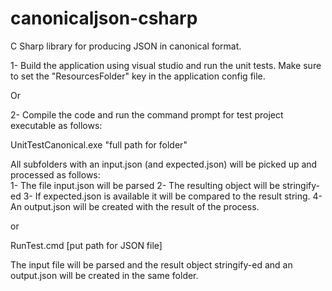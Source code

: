 # canonicaljson-csharp
C Sharp library for producing JSON in canonical format. 

1- Build the application using visual studio and run the unit tests. Make sure to set the "ResourcesFolder" key in the application config file.

  Or
  
2- Compile the code and run the command prompt for test project executable as follows:

UnitTestCanonical.exe "full path for folder"

All subfolders with an input.json (and expected.json) will be picked up and processed as follows: \
  1- The file input.json will be parsed 
  2- The resulting object will be stringify-ed 
  3- If expected.json is available it will be compared to the result string. 
  4- An output.json will be created with the result of the process.

or

RunTest.cmd [put path for JSON file]

The input file will be parsed and the result object stringify-ed and an output.json will be created in the same folder.
